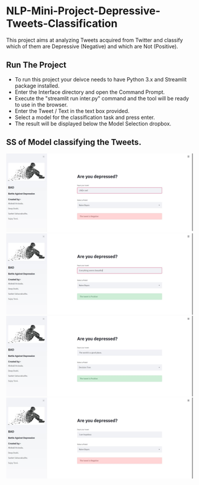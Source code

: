 # NLP-Mini-Project-Depressive-Tweets-Classification
This project aims at analyzing Tweets acquired from Twitter and classify which of them are Depressive (Negative) and which are Not (Positive).

## Run The Project
* To run this project your deivce needs to have Python 3.x and Streamlit package installed.
* Enter the Interface directory and open the Command Prompt.
* Execute the "streamlit run inter.py" command and the tool will be ready to use in the browser.
* Enter the Tweet / Text in the text box provided.
* Select a model for the classification task and press enter.
* The result will be displayed below the Model Selection dropbox.

## SS of Model classifying the Tweets.
![](https://github.com/SUPREME-CODER/NLP-Mini-Project-Depressive-Tweets-Classification/blob/master/Screen-Shots/Capture%201.JPG)
![](https://github.com/SUPREME-CODER/NLP-Mini-Project-Depressive-Tweets-Classification/blob/master/Screen-Shots/Capture%202.JPG)
![](https://github.com/SUPREME-CODER/NLP-Mini-Project-Depressive-Tweets-Classification/blob/master/Screen-Shots/Capture%203.JPG)
![](https://github.com/SUPREME-CODER/NLP-Mini-Project-Depressive-Tweets-Classification/blob/master/Screen-Shots/Capture%204.JPG)
